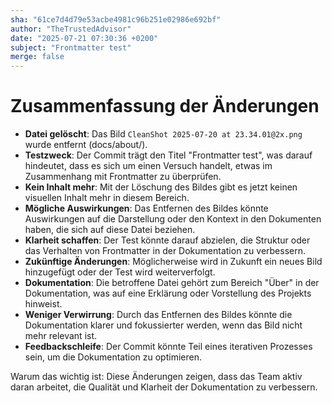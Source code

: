 ```yaml
---
sha: "61ce7d4d79e53acbe4981c96b251e02986e692bf"
author: "TheTrustedAdvisor"
date: "2025-07-21 07:30:36 +0200"
subject: "Frontmatter test"
merge: false
---
```


# Zusammenfassung der Änderungen

- **Datei gelöscht**: Das Bild `CleanShot 2025-07-20 at 23.34.01@2x.png` wurde entfernt (docs/about/).
- **Testzweck**: Der Commit trägt den Titel "Frontmatter test", was darauf hindeutet, dass es sich um einen Versuch handelt, etwas im Zusammenhang mit Frontmatter zu überprüfen.
- **Kein Inhalt mehr**: Mit der Löschung des Bildes gibt es jetzt keinen visuellen Inhalt mehr in diesem Bereich.
- **Mögliche Auswirkungen**: Das Entfernen des Bildes könnte Auswirkungen auf die Darstellung oder den Kontext in den Dokumenten haben, die sich auf diese Datei beziehen.
- **Klarheit schaffen**: Der Test könnte darauf abzielen, die Struktur oder das Verhalten von Frontmatter in der Dokumentation zu verbessern.
- **Zukünftige Änderungen**: Möglicherweise wird in Zukunft ein neues Bild hinzugefügt oder der Test wird weiterverfolgt.
- **Dokumentation**: Die betroffene Datei gehört zum Bereich "Über" in der Dokumentation, was auf eine Erklärung oder Vorstellung des Projekts hinweist.
- **Weniger Verwirrung**: Durch das Entfernen des Bildes könnte die Dokumentation klarer und fokussierter werden, wenn das Bild nicht mehr relevant ist.
- **Feedbackschleife**: Der Commit könnte Teil eines iterativen Prozesses sein, um die Dokumentation zu optimieren.

Warum das wichtig ist: Diese Änderungen zeigen, dass das Team aktiv daran arbeitet, die Qualität und Klarheit der Dokumentation zu verbessern.

